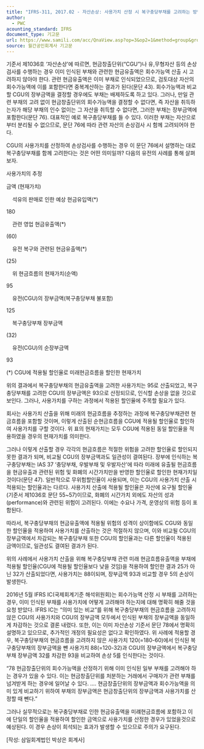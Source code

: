 ```yaml
---
title: "IFRS-311, 2017.02 - 자산손상: 사용가치 산정 시 복구충당부채를 고려하는 방법"
author:
  - PWC
acounting_standard: IFRS
document_type: 기고문
url: https://www.samili.com/acc/QnaView.asp?op=3&op2=1&method=group&group=2086-15;1&orgcode=0&searchword=&page=5&code=IFRS%2D311%3A201702
source: 월간공인회계사 기고문
---
```

기준서 제1036호 ‘자산손상’에 따르면, 현금창출단위(“CGU”)나 유,무형자산 등의 손상검사를 수행하는 경우 이미 인식된 부채와 관련한 현금유출액은 회수가능액 산출 시 고려하지 않아야 한다. 관련 현금유출액은 이미 부채로 인식되었으므로, 검토대상 자산의 회수가능액에 이를 포함한다면 중복계산하는 결과가 된다(문단 43). 회수가능액과 비교할 CGU의 장부금액을 결정할 경우에도 부채는 배제하도록 하고 있다. 그러나, 만일 관련 부채의 고려 없이 현금창출단위의 회수가능액을 결정할 수 없다면, 즉 자산을 취득하는자가 해당 부채의 인수 없이는 그 자산을 취득할 수 없다면, 그러한 부채는 장부금액에 포함한다(문단 76). 대표적인 예로 복구충당부채를 들 수 있다. 이러한 부채는 자산으로부터 분리될 수 없으므로, 문단 76에 따라 관련 자산의 손상검사 시 함께 고려되어야 한다.

  

CGU의 사용가치를 산정하여 손상검사를 수행하는 경우 이 문단 76에서 설명하는 대로 복구충당부채를 함께 고려한다는 것은 어떤 의미일까? 다음의 유전의 사례를 통해 살펴보자.

  

사용가치의 추정

금액 (현재가치)

    석유의 판매로 인한 예상 현금유입액(\*)

180

    관련 영업 현금유출액(\*)

(60)

    유전 복구와 관련된 현금유출액(\*)

(25)

    위 현금흐름의 현재가치(순액)

95

    유전(CGU)의 장부금액(복구충당부채 불포함)

125

    복구충당부채 장부금액

(32)

    유전(CGU)의 순장부금액

93

(\*) CGU에 적용될 할인율로 미래현금흐름을 할인한 현재가치

  

위의 결과에서 복구충당부채의 현금유출액을 고려한 사용가치는 95로 산출되었고, 복구충당부채를 고려한 CGU의 장부금액은 93으로 산정되므로, 인식할 손상을 없을 것으로 보인다. 그러나, 사용가치를 구하는 과정에서 적용된 할인율에 주목할 필요가 있다.

  

회사는 사용가치 산출을 위해 미래의 현금흐름을 추정하는 과정에 복구충당부채관련 현금흐름을 포함할 것이며, 이렇게 산출된 순현금흐름을 CGU에 적용될 할인율로 할인하여 사용가치를 구할 것이다. 위 표의 현재가치는 모두 CGU에 적용된 동일 할인율을 적용하였을 경우의 현재가치를 의미한다.

  

그러나 이렇게 산출할 경우 각각의 현금흐름은 적절한 위험을 고려한 할인율로 할인되지 못한 결과가 되며, 비교될 CGU의 장부금액과도 일관성이 결여된다. 장부에 인식하는 복구충당부채는 IAS 37 ‘충당부채, 우발부채 및 우발자산’에 따라 미래에 유출될 현금흐름을 현금유출과 관련된 위험 및 화폐의 시간가치만을 반영한 할인율로 할인한 현재가치일 것이다(문단 47). 일반적으로 무위험할인율이 사용되며, 이는 CGU의 사용가치 산출 시 적용되는 할인율과는 다르다. 사용가치 산출에 적용될 할인율은 자산에 요구될 할인율(기준서 제1036호 문단 55~57)이므로, 화폐의 시간가치 외에도 자산의 성과(performance)와 관련된 위험이 고려된다. 이에는 수요나 가격, 운영상의 위험 등이 포함된다.

  

따라서, 복구충당부채의 현금유출액에 적용될 위험의 성격이 상이함에도 CGU와 동일한 할인율을 적용하여 사용가치를 산출하는 것은 적절하지 않으며, 이와 비교될 CGU의 장부금액에서 차감되는 복구충당부채 또한 CGU의 할인율과는 다른 할인율이 적용된 금액이므로, 일관성도 결여된 결과가 된다.

  

위의 사례에서 사용가치 산출을 위해 복구충당부채 관련 미래 현금흐름유출액을 부채에 적용될 할인율(CGU에 적용될 할인율보다 낮을 것임)을 적용하여 할인한 결과 25가 아닌 32가 산출되었다면, 사용가치는 88이되며, 장부금액 93과 비교할 경우 5의 손상이 발생한다.

  

2016년 5월 IFRS IC(국제회계기준 해석위원회)는 회수가능액 산정 시 부채를 고려하는 경우, 이미 인식된 부채를 사용가치에 어떻게 고려해야 하는지에 대해 명확히 해줄 것을 요청 받았다. IFRS IC는 “의미 있는 비교”를 위해 복구충당부채의 현금흐름을 고려하지 않은 CGU의 사용가치와 CGU의 장부금액 모두에서 인식된 부채의 장부금액을 동일하게 차감하는 것으로 결론 내렸다. 또한, 이는 이미 자산손상 기준서 문단 78에서 명확히 설명하고 있으므로, 추가적인 개정의 필요성은 없다고 확인하였다. 위 사례에 적용할 경우, 복구충당부채의 현금흐름을 고려하지 않은 사용가치 120(=180-60)에서 인식된 복구충당부채의 장부금액을 뺀 사용가치 88(=120-32)과 CGU의 장부금액에서 복구충당부채 장부금액 32를 차감한 93을 비교하여 손상 5를 인식한다는 것이다.

“78 현금창출단위의 회수가능액을 산정하기 위해 이미 인식된 일부 부채를 고려해야 하는 경우가 있을 수 있다. 이는 현금창출단위를 처분하는 거래에서 구매자가 관련 부채를 넘겨받게 하는 경우에 일어날 수 있다. …. 현금창출단위의 장부금액과 회수가능액을 의미 있게 비교하기 위하여 부채의 장부금액은 현금창출단위의 장부금액과 사용가치를 산정할 때 뺀다.”

  

그러나 실무적으로는 복구충당부채로 인한 현금유출액을 미럐현금흐름에 포함하고 이에 단일의 할인율을 적용하여 할인한 금액으로 사용가치를 산정한 경우가 있었을것으로 예상된다. 이 경우 손상이 희석되는 효과가 발생할 수 있으므로 주의가 요구된다.

  

\[작성: 삼일회계법인 박상은 회계사\]